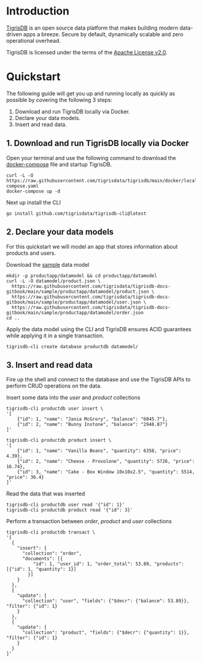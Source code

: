 # Introduction

[TigrisDB](https://github.com/tigrisdata/tigrisdb) is an open source data
platform that makes building modern data-driven apps a breeze. Secure by
default, dynamically scalable and zero operational overhead.

TigrisDB is licensed under the terms of
the [Apache License v2.0](http://www.apache.org/licenses/LICENSE-2.0).

# Quickstart

The following guide will get you up and running locally as quickly as 
possible by covering the following 3 steps:

1. Download and run TigrisDB locally via Docker.
2. Declare your data models.
3. Insert and read data.

## 1. Download and run TigrisDB locally via Docker

Open your terminal and use the following command to download the 
[docker-compose](https://raw.githubusercontent.com/tigrisdata/tigrisdb/main/docker/local/docker-compose.yaml) 
file and startup TigrisDB.

```shell
curl -L -O https://raw.githubusercontent.com/tigrisdata/tigrisdb/main/docker/local/docker-compose.yaml
docker-compose up -d
```

Next up install the CLI

```shell
go install github.com/tigrisdata/tigrisdb-cli@latest
```

## 2. Declare your data models

For this quickstart we will model an app that stores information about products 
and users.

Download the [sample](https://raw.githubusercontent.com/tigrisdata/tigrisdb-docs-gitbook/main/sample/productapp/datamodel/) 
data model

```shell
mkdir -p productapp/datamodel && cd productapp/datamodel
curl -L -O datamodel/product.json \
  https://raw.githubusercontent.com/tigrisdata/tigrisdb-docs-gitbook/main/sample/productapp/datamodel/product.json \
  https://raw.githubusercontent.com/tigrisdata/tigrisdb-docs-gitbook/main/sample/productapp/datamodel/user.json \
  https://raw.githubusercontent.com/tigrisdata/tigrisdb-docs-gitbook/main/sample/productapp/datamodel/order.json
cd ..
```

Apply the data model using the CLI and TigrisDB ensures ACID guarantees 
while applying it in a single transaction.

```shell
tigrisdb-cli create database productdb datamodel/
```

## 3. Insert and read data

Fire up the shell and connect to the database and use the TigrisDB APIs to 
perform CRUD operations on the data.

Insert some data into the *user* and *product* collections

```shell
tigrisdb-cli productdb user insert \
'[
    {"id": 1, "name": "Jania McGrory", "balance": "6045.7"},
    {"id": 2, "name": "Bunny Instone", "balance": "2948.87"}
]'

tigrisdb-cli productdb product insert \
'[
    {"id": 1, "name": "Vanilla Beans", "quantity": 6358, "price": 4.39},
    {"id": 2, "name": "Cheese - Provolone", "quantity": 5726, "price": 16.74},
    {"id": 3, "name": "Cake - Box Window 10x10x2.5", "quantity": 5514, "price": 36.4}
]'
```

Read the data that was inserted

```shell
tigrisdb-cli productdb user read '{"id": 1}'
tigrisdb-cli productdb product read '{"id": 3}'

```

Perform a transaction between *order*, *product* and *user* collections

```shell
tigrisdb-cli productdb transact \
'[
  {
    "insert": {
      "collection": "order",
      "documents": [{
          "id": 1, "user_id": 1, "order_total": 53.89, "products": [{"id": 1, "quantity": 1}]
        }]
    }
  },
  {
    "update": {
      "collection": "user", "fields": {"$decr": {"balance": 53.89}}, "filter": {"id": 1}
    }
  },
  {
    "update": {
      "collection": "product", "fields": {"$decr": {"quantity": 1}}, "filter": {"id": 1}
    }
  }
]'
```
